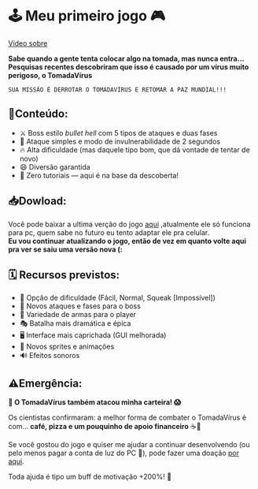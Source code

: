 # 🕹️ Meu primeiro jogo 🎮
[Vídeo sobre](https://youtu.be/98VTcUg1-G0)

**Sabe quando a gente tenta colocar algo na tomada, mas nunca entra...
Pesquisas recentes descobriram que isso é causado por um vírus muito perigoso, o TomadaVírus**
````
SUA MISSÃO É DERROTAR O TOMADAVÍRUS E RETOMAR A PAZ MUNDIAL!!!
````

## 🔌Conteúdo:

- ⚔️ Boss estilo *bullet hell* com 5 tipos de ataques e duas fases
- 🎯 Ataque simples e modo de invulnerabilidade de 2 segundos
- 🔥 Alta dificuldade (mas daquele tipo bom, que dá vontade de tentar de novo)
- 😄 Diversão garantida
- 🤔 Zero tutoriais — aqui é na base da descoberta!

## 📥Dowload:
Você pode baixar a ultima verção do jogo [aqui](https://github.com/lucaphill/TomadaVirus/releases)
,atualmente ele só funciona para pc, quem sabe no futuro eu tento adaptar ele pra celular.
</br>
**Eu vou continuar atualizando o jogo, então de vez em quanto volte aqui pra ver se saiu uma versão nova (:**

## 🗓️ Recursos previstos:


- 🌟 Opção de dificuldade (Fácil, Normal, Squeak [Impossível])
- 🧠 Novos ataques e fases para o boss
- 🔫 Variedade de armas para o player
- 🎭 Batalha mais dramática e épica
- 🖥️ Interface mais caprichada (GUI melhorada)
- 🎨 Novos sprites e animações
- 🔊 Efeitos sonoros


## ⚠️Emergência:
**💸 O TomadaVírus também atacou minha carteira! 😱**

Os cientistas confirmaram: a melhor forma de combater o TomadaVírus é com... **café, pizza e um pouquinho de apoio financeiro** ☕🍕

Se você gostou do jogo e quiser me ajudar a continuar desenvolvendo (ou pelo menos pagar a conta de luz do PC 🧾), pode fazer uma doação [por aqui](https://livepix.gg/lucaphill).

Toda ajuda é tipo um buff de motivação +200%! 💪

